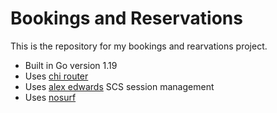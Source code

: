 # Bookings and Reservations

This is the repository for my bookings and rearvations project.

- Built in Go version 1.19
- Uses [chi router](https://github.com/go-chi/chi)
- Uses [alex edwards](https://github.com/alexedwards/scs/v2) SCS session management
- Uses [nosurf](https://github.com/justinas/nosurf)
